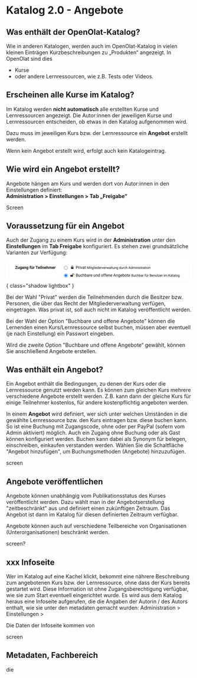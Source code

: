# Katalog 2.0 - Angebote


## Was enthält der OpenOlat-Katalog?

Wie in anderen Katalogen, werden auch im OpenOlat-Katalog in vielen kleinen Einträgen Kurzbeschreibungen zu „Produkten“ angezeigt. In OpenOlat sind dies

- Kurse 
- oder andere Lernressourcen, wie z.B. Tests oder Videos.


## Erscheinen alle Kurse im Katalog?

Im Katalog werden **nicht automatisch** alle erstellten Kurse und Lernressourcen angezeigt. Die Autor:innen der jeweiligen Kurse und Lernressourcen entscheiden, ob etwas in den Katalog aufgenommen wird.

Dazu muss im jeweiligen Kurs bzw. der Lernressource ein **Angebot** erstellt werden.

Wenn kein Angebot erstellt wird, erfolgt auch kein Katalogeintrag.


## Wie wird ein Angebot erstellt?

Angebote hängen am Kurs und werden dort von Autor:innen in den Einstellungen definiert:<br>
**Administration > Einstellungen > Tab „Freigabe“**





Screen




## Voraussetzung für ein Angebot

Auch der Zugang zu einem Kurs wird in der **Administration** unter den **Einstellungen** im **Tab Freigabe** konfiguriert. Es stehen zwei grundsätzliche Varianten zur Verfügung:

![catalog20_freigabe_v1_de.png](assets/catalog20_freigabe_v1_de.png){ class="shadow lightbox" }


Bei der Wahl "Privat" werden die Teilnehmenden durch die Besitzer bzw. Personen, die über das Recht der Mitgliederverwaltung verfügen, eingetragen. Was privat ist, soll auch nicht im Katalog veröffentlicht werden.

Bei der Wahl der Option "Buchbare und offene Angebote" können die Lernenden einen Kurs/Lernressource selbst buchen, müssen aber eventuell (je nach Einstellung) ein Passwort eingeben.

Wird die zweite Option "Buchbare und offene Angebote“ gewählt, können Sie anschließend Angebote erstellen.


## Was enthält ein Angebot?

Ein Angebot enthält die Bedingungen, zu denen der Kurs oder die Lernressource genutzt werden kann.
Es können zum gleichen Kurs mehrere verschiedene Angebote erstellt werden. Z.B. kann dann der gleiche Kurs für einige Teilnehmer kostenlos, für andere kostenpflichtig angeboten werden.

In einem **Angebot** wird definiert, wer sich unter welchen Umständen in die gewählte Lernressource bzw. den Kurs eintragen bzw. diese buchen kann. So ist eine Buchung mit Zugangscode, ohne oder per PayPal (sofern vom Admin aktiviert) möglich. Auch ein Zugang ohne Buchung oder als Gast können konfiguriert werden. Buchen kann dabei als Synonym für belegen, einschreiben, einkaufen verstanden werden.
Wählen Sie die Schaltfläche "Angebot hinzufügen", um Buchungsmethoden (Angebote) hinzuzufügen.

screen

## Angebote veröffentlichen

Angebote können unabhängig vom Publikationsstatus des Kurses veröffentlicht werden. Dazu wählt man in der Angebotserstellung "zeitbeschränkt" aus und definiert einen zukünftigen Zeitraum. Das Angebot ist dann im Katalog für diesen definierten Zeitraum verfügbar.

Angebote können auch auf verschiedene Teilbereiche von Organisationen (Unterorganisationen) beschränkt werden.


screen?






## xxx Infoseite

Wer im Katalog auf eine Kachel klickt, bekommt eine nährere Beschreibung zum angebotenen Kurs bzw. der Lernressource, ohne dass der Kurs bereits gestartet wird. Diese Information ist ohne Zugangsberechtigung verfügbar, wie sie zum Start eventuell eingerichtet wurde. 
Es wird aus dem Katalog heraus eine Infoseite aufgerufen, die die Angaben der Autorin / des Autors enthalt, wie sie unter den metadaten gemacht wurden:
Administration > Einstellungen >  

Die Daten der Infoseite kommen von

screen

## Metadaten, Fachbereich

die